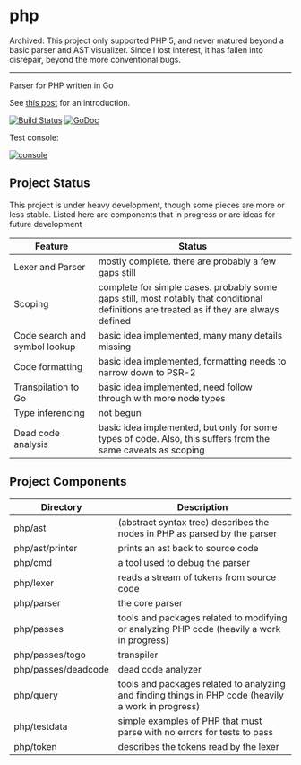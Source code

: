 php
===

Archived: This project only supported PHP 5, and never matured beyond a basic parser and AST visualizer. Since I lost interest, it has fallen into disrepair, beyond the more conventional bugs.

---

Parser for PHP written in Go

See [this post](https://stephensearles.com/ive-got-all-this-php-now-what-parsing-php-in-go/) for an introduction.

[![Build Status](https://travis-ci.org/stephens2424/php.svg)](https://travis-ci.org/stephens2424/php) [![GoDoc](https://godoc.org/github.com/stephens2424/php?status.svg)](https://godoc.org/github.com/stephens2424/php)

Test console:

[![console](https://stephensearles.com/wp-content/uploads/2014/07/Screen-Shot-2014-07-27-at-12.02.32-PM.png)](https://phpconsole.stephensearles.com)

## Project Status

This project is under heavy development, though some pieces are more or less stable. Listed here are components that in progress or are ideas for future development

Feature                       |Status
------------------------------|------
Lexer and Parser              | mostly complete. there are probably a few gaps still
Scoping                       | complete for simple cases. probably some gaps still, most notably that conditional definitions are treated as if they are always defined
Code search and symbol lookup | basic idea implemented, many many details missing
Code formatting               | basic idea implemented, formatting needs to narrow down to PSR-2
Transpilation to Go           | basic idea implemented, need follow through with more node types
Type inferencing              | not begun
Dead code analysis            | basic idea implemented, but only for some types of code. Also, this suffers from the same caveats as scoping

## Project Components

Directory                     |Description
------------------------------|------
php/ast| (abstract syntax tree) describes the nodes in PHP as parsed by the parser
php/ast/printer| prints an ast back to source code
php/cmd| a tool used to debug the parser
php/lexer| reads a stream of tokens from source code
php/parser| the core parser
php/passes| tools and packages related to modifying or analyzing PHP code (heavily a work in progress)
php/passes/togo| transpiler
php/passes/deadcode| dead code analyzer
php/query| tools and packages related to analyzing and finding things in PHP code (heavily a work in progress)
php/testdata| simple examples of PHP that must parse with no errors for tests to pass
php/token| describes the tokens read by the lexer
